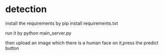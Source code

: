 # detection
install the requirements by  pip install requirements.txt 

run it by python main_server.py

then upload an image which there is a human face on it,press the predict button


